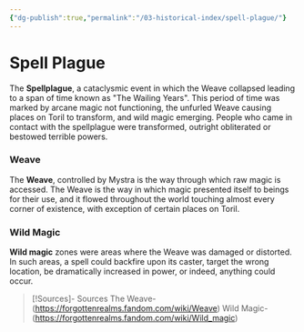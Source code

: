 ```yaml
---
{"dg-publish":true,"permalink":"/03-historical-index/spell-plague/"}
---
```


# Spell Plague

The **Spellplague**, a cataclysmic event in which the Weave collapsed leading to a span of time known as "The Wailing Years".  This period of time was marked by arcane magic not functioning, the unfurled Weave causing places on Toril to transform, and wild magic emerging.  People who came in contact with the spellplague were transformed, outright obliterated or bestowed terrible powers.

### Weave
The **Weave**, controlled by Mystra is the way through which raw magic is accessed.  The Weave is the way in which magic presented itself to beings for their use, and it flowed throughout the world touching almost every corner of existence, with exception of certain places on Toril.

### Wild Magic
**Wild magic** zones were areas where the Weave was damaged or distorted. In such areas, a spell could backfire upon its caster, target the wrong location, be dramatically increased in power, or indeed, anything could occur.

> [!Sources]- Sources
> The Weave- (https://forgottenrealms.fandom.com/wiki/Weave)
> Wild Magic- (https://forgottenrealms.fandom.com/wiki/Wild_magic)

